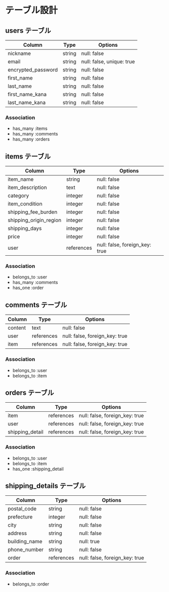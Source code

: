 # テーブル設計

## users テーブル

| Column             | Type   | Options                   |
| ------------------ | ------ | ------------------------- |
| nickname           | string | null: false               |
| email              | string | null: false, unique: true |
| encrypted_password | string | null: false               |
| first_name         | string | null: false               |
| last_name          | string | null: false               |
| first_name_kana    | string | null: false               |
| last_name_kana     | string | null: false               |

### Association

- has_many :items
- has_many :comments
- has_many :orders


## items テーブル

| Column                  | Type       | Options                        |
| ----------------------- | ---------- | ------------------------------ |
| item_name               | string     | null: false                    |
| item_description        | text       | null: false                    |
| category                | integer    | null: false                    |
| item_condition          | integer    | null: false                    |
| shipping_fee_burden     | integer    | null: false                    |
| shipping_origin_region  | integer    | null: false                    |
| shipping_days           | integer    | null: false                    |
| price                   | integer    | null: false                    |
| user                    | references | null: false, foreign_key: true |

### Association

- belongs_to :user
- has_many :comments
- has_one :order


## comments テーブル

| Column    | Type       | Options                        |
| --------- | ---------- | ------------------------------ |
| content   | text       | null: false                    |
| user      | references | null: false, foreign_key: true |
| item      | references | null: false, foreign_key: true |

### Association

- belongs_to :user
- belongs_to :item


## orders テーブル

| Column           | Type       | Options                        |
| ---------------- | ---------- | ------------------------------ |
| item             | references | null: false, foreign_key: true |
| user             | references | null: false, foreign_key: true |
| shipping_detail  | references | null: false, foreign_key: true |

### Association

- belongs_to :user
- belongs_to :item
- has_one :shipping_detail


## shipping_details テーブル

| Column           | Type       | Options                        |
| ---------------- | ---------- | ------------------------------ |
| postal_code      | string     | null: false                    |
| prefecture       | integer    | null: false                    |
| city             | string     | null: false                    |
| address          | string     | null: false                    |
| building_name    | string     | null: true                     |
| phone_number     | string     | null: false                    |
| order            | references | null: false, foreign_key: true |

### Association

- belongs_to :order
